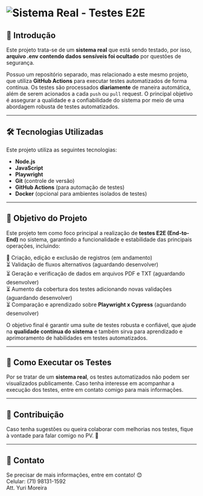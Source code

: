 # ![Sistema Real - Testes E2E](capa_projeto.png)

## 📌 Introdução
Este projeto trata-se de um **sistema real** que está sendo testado, por isso, **arquivo .env contendo dados sensíveis foi ocultado** por questões de segurança.

Possuo um repositório separado, mas relacionado a este mesmo projeto, que utiliza **GitHub Actions** para executar testes automatizados de forma contínua. Os testes são processados **diariamente** de maneira automática, além de serem acionados a cada `push` ou `pull` request. O principal objetivo é assegurar a qualidade e a confiabilidade do sistema por meio de uma abordagem robusta de testes automatizados.

---

## 🛠️ Tecnologias Utilizadas
Este projeto utiliza as seguintes tecnologias:

- **Node.js**
- **JavaScript**
- **Playwright**
- **Git** (controle de versão)
- **GitHub Actions** (para automação de testes)
- **Docker** (opcional para ambientes isolados de testes)

---

## 🎯 Objetivo do Projeto

Este projeto tem como foco principal a realização de **testes E2E (End-to-End)** no sistema, garantindo a funcionalidade e estabilidade das principais operações, incluindo:

🔄 Criação, edição e exclusão de registros (em andamento)  
⏳ Validação de fluxos alternativos (aguardando desenvolver)  
⏳ Geração e verificação de dados em arquivos PDF e TXT (aguardando desenvolver)  
⏳ Aumento da cobertura dos testes adicionando novas validações (aguardando desenvolver)  
⏳ Comparação e aprendizado sobre **Playwright x Cypress** (aguardando desenvolver)  

O objetivo final é garantir uma suíte de testes robusta e confiável, que ajude na **qualidade contínua do sistema** e também sirva para aprendizado e aprimoramento de habilidades em testes automatizados.

---

## 🚀 Como Executar os Testes

Por se tratar de um **sistema real**, os testes automatizados não podem ser visualizados publicamente. Caso tenha interesse em acompanhar a execução dos testes, entre em contato comigo para mais informações.

---

## 📄 Contribuição
Caso tenha sugestões ou queira colaborar com melhorias nos testes, fique à vontade para falar comigo no PV. 🚀

---

## 📢 Contato
Se precisar de mais informações, entre em contato! 😊  
Celular: (71) 98131-1592  
Att. Yuri Moreira


